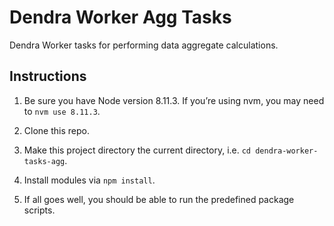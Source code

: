 # Dendra Worker Agg Tasks

Dendra Worker tasks for performing data aggregate calculations.


## Instructions

1. Be sure you have Node version 8.11.3. If you’re using nvm, you may need to `nvm use 8.11.3`.

2. Clone this repo.

3. Make this project directory the current directory, i.e. `cd dendra-worker-tasks-agg`.

4. Install modules via `npm install`.

5. If all goes well, you should be able to run the predefined package scripts.

